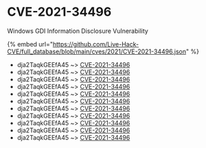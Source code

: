 # CVE-2021-34496

Windows GDI Information Disclosure Vulnerability

{% embed url="https://github.com/Live-Hack-CVE/full_database/blob/main/cves/2021/CVE-2021-34496.json" %}


* dja2TaqkGEEfA45 ~> [CVE-2021-34496](https://www.alice-snow.ru/2021/database/cve-2021-34496/cve-2021-34496-dja2taqkgeefa45)
* dja2TaqkGEEfA45 ~> [CVE-2021-34496](https://www.alice-snow.ru/2021/database/cve-2021-34496/cve-2021-34496-dja2taqkgeefa45)
* dja2TaqkGEEfA45 ~> [CVE-2021-34496](https://www.alice-snow.ru/2021/database/cve-2021-34496/cve-2021-34496-dja2taqkgeefa45)
* dja2TaqkGEEfA45 ~> [CVE-2021-34496](https://www.alice-snow.ru/2021/database/cve-2021-34496/cve-2021-34496-dja2taqkgeefa45)
* dja2TaqkGEEfA45 ~> [CVE-2021-34496](https://www.alice-snow.ru/2021/database/cve-2021-34496/cve-2021-34496-dja2taqkgeefa45)
* dja2TaqkGEEfA45 ~> [CVE-2021-34496](https://www.alice-snow.ru/2021/database/cve-2021-34496/cve-2021-34496-dja2taqkgeefa45)
* dja2TaqkGEEfA45 ~> [CVE-2021-34496](https://www.alice-snow.ru/2021/database/cve-2021-34496/cve-2021-34496-dja2taqkgeefa45)
* dja2TaqkGEEfA45 ~> [CVE-2021-34496](https://www.alice-snow.ru/2021/database/cve-2021-34496/cve-2021-34496-dja2taqkgeefa45)
* dja2TaqkGEEfA45 ~> [CVE-2021-34496](https://www.alice-snow.ru/2021/database/cve-2021-34496/cve-2021-34496-dja2taqkgeefa45)
* dja2TaqkGEEfA45 ~> [CVE-2021-34496](https://www.alice-snow.ru/2021/database/cve-2021-34496/cve-2021-34496-dja2taqkgeefa45)
* dja2TaqkGEEfA45 ~> [CVE-2021-34496](https://www.alice-snow.ru/2021/database/cve-2021-34496/cve-2021-34496-dja2taqkgeefa45)